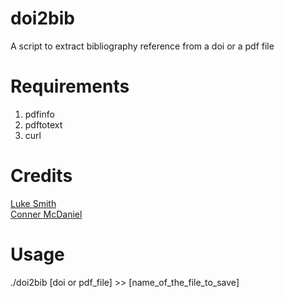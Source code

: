 # doi2bib
A script to extract bibliography reference from a doi or a pdf file


# Requirements
1. pdfinfo
2. pdftotext
3. curl

# Credits
[Luke Smith](https://www.youtube.com/watch?v=ksAfmJfdub0&t=483s)  
[Conner McDaniel](https://www.youtube.com/watch?v=nO4T8JDNYG0&t=214s)

# Usage
./doi2bib [doi or pdf_file] >> [name_of_the_file_to_save]
